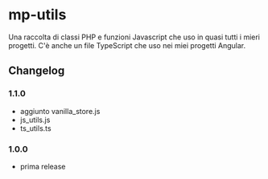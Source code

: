 # mp-utils

Una raccolta di classi PHP e funzioni Javascript che uso in quasi tutti i mieri progetti.
C'è anche un file TypeScript che uso nei miei progetti Angular. 

## Changelog

### 1.1.0
- aggiunto vanilla_store.js
- js_utils.js
- ts_utils.ts

### 1.0.0
- prima release